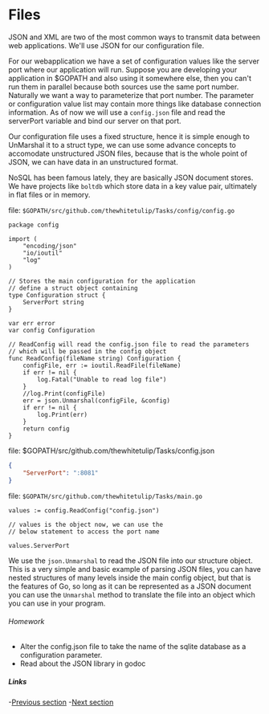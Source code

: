# Files

JSON and XML are two of the most common ways to transmit data between web applications. We'll use JSON for our configuration file.

For our webapplication we have a set of configuration values like the server port where our application will run. Suppose you are developing your application in $GOPATH and also using it somewhere else, then you can't run them in parallel because both sources use the same port number. Naturally we want a way to parameterize that port number. The parameter or configuration value list may contain more things like database connection information.  As of now we will use a `config.json` file and read the serverPort variable and bind our server on that port.

Our configuration file uses a fixed structure, hence it is simple enough to UnMarshal it to a struct type, we can use some advance concepts to accomodate unstructured JSON files, because that is the whole point of JSON, we can have data in an unstructured format.

NoSQL has been famous lately, they are basically JSON document stores. We have projects like `boltdb` which store data in a key value pair, ultimately in flat files or in memory.

file: `$GOPATH/src/github.com/thewhitetulip/Tasks/config/config.go`

```golang
package config

import (
	"encoding/json"
	"io/ioutil"
	"log"
)

// Stores the main configuration for the application
// define a struct object containing
type Configuration struct {
	ServerPort string
}

var err error
var config Configuration

// ReadConfig will read the config.json file to read the parameters
// which will be passed in the config object
func ReadConfig(fileName string) Configuration {
	configFile, err := ioutil.ReadFile(fileName)
	if err != nil {
		log.Fatal("Unable to read log file")
	}
	//log.Print(configFile)
	err = json.Unmarshal(configFile, &config)
	if err != nil {
		log.Print(err)
	}
	return config
}
```
file: $GOPATH/src/github.com/thewhitetulip/Tasks/config.json

```json
{
	"ServerPort": ":8081"
}
```

file: `$GOPATH/src/github.com/thewhitetulip/Tasks/main.go`

```golang
values := config.ReadConfig("config.json")

// values is the object now, we can use the
// below statement to access the port name

values.ServerPort
```

We use the `json.Unmarshal` to read the JSON file into our structure object.
This is a very simple and basic example of parsing JSON files, you can have nested structures of many levels
inside the main config object, but that is the features of Go, so long as it can be represented as a JSON document
you can use the `Unmarshal` method to translate the file into an object which you can use in your program.

###### Homework
 - Alter the config.json file to take the name of the sqlite database as a configuration parameter.
 - Read about the JSON library in godoc


##### Links
-[Previous section](4.0authentication.md)
-[Next section](6.0routing.md)
